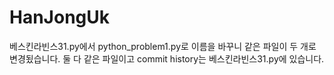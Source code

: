 # HanJongUk

베스킨라빈스31.py에서 python_problem1.py로 이름을 바꾸니 같은 파일이 두 개로 변경됬습니다.
둘 다 같은 파일이고 commit history는 베스킨라빈스31.py에 있습니다.
